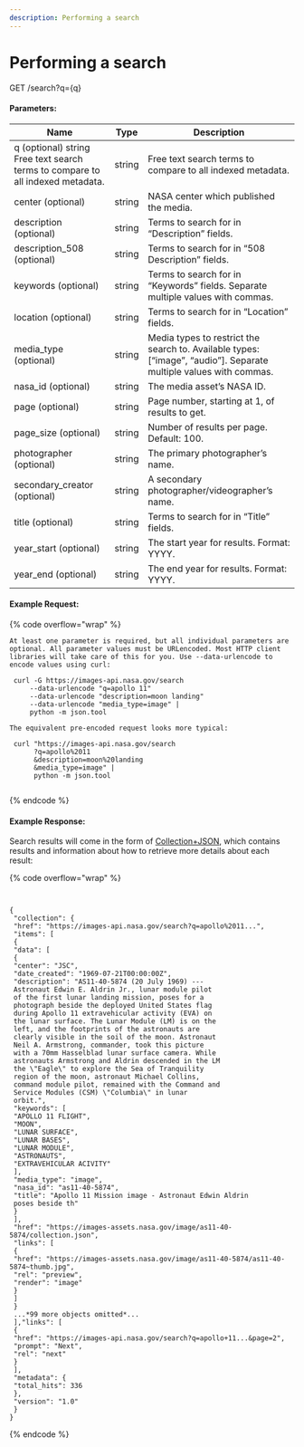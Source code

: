 ```yaml
---
description: Performing a search
---
```


# Performing a search

GET /search?q={q}

#### Parameters:&#x20;

| Name                                                                           | Type   | Description                                                                                                        |
| ------------------------------------------------------------------------------ | ------ | ------------------------------------------------------------------------------------------------------------------ |
| q (optional) string Free text search terms to compare to all indexed metadata. | string | Free text search terms to compare to all indexed metadata.                                                         |
| center (optional)                                                              | string | NASA center which published the media.                                                                             |
| description (optional)                                                         | string | Terms to search for in “Description” fields.                                                                       |
| description\_508 (optional)                                                    | string | Terms to search for in “508 Description” fields.                                                                   |
| keywords (optional)                                                            | string | Terms to search for in “Keywords” fields. Separate multiple values with commas.                                    |
| location (optional)                                                            | string | Terms to search for in “Location” fields.                                                                          |
| media\_type (optional)                                                         | string | Media types to restrict the search to. Available types: \[“image”, “audio”]. Separate multiple values with commas. |
| nasa\_id (optional)                                                            | string | The media asset’s NASA ID.                                                                                         |
| page (optional)                                                                | string | Page number, starting at 1, of results to get.                                                                     |
| page\_size (optional)                                                          | string | Number of results per page. Default: 100.                                                                          |
| photographer (optional)                                                        | string | The primary photographer’s name.                                                                                   |
| secondary\_creator (optional)                                                  | string | A secondary photographer/videographer’s name.                                                                      |
| title (optional)                                                               | string | Terms to search for in “Title” fields.                                                                             |
| year\_start (optional)                                                         | string | The start year for results. Format: YYYY.                                                                          |
| year\_end (optional)                                                           | string | The end year for results. Format: YYYY.                                                                            |

#### Example Request:&#x20;

{% code overflow="wrap" %}
```markup
At least one parameter is required, but all individual parameters are optional. All parameter values must be URLencoded. Most HTTP client libraries will take care of this for you. Use --data-urlencode to encode values using curl: 

 curl -G https://images-api.nasa.gov/search
     --data-urlencode "q=apollo 11"
     --data-urlencode "description=moon landing"
     --data-urlencode "media_type=image" |
     python -m json.tool   
     
The equivalent pre-encoded request looks more typical:
        
 curl "https://images-api.nasa.gov/search
      ?q=apollo%2011
      &description=moon%20landing
      &media_type=image" |
      python -m json.tool   
      
```
{% endcode %}

#### Example Response:&#x20;

Search results will come in the form of [Collection+JSON](https://github.com/collection-json/spec), which contains results and information about how to retrieve more details about each result:

{% code overflow="wrap" %}
```markup


{
 "collection": {
 "href": "https://images-api.nasa.gov/search?q=apollo%2011...",
 "items": [
 {
 "data": [
 {
 "center": "JSC",
 "date_created": "1969-07-21T00:00:00Z",
 "description": "AS11-40-5874 (20 July 1969) ---
 Astronaut Edwin E. Aldrin Jr., lunar module pilot
 of the first lunar landing mission, poses for a
 photograph beside the deployed United States flag
 during Apollo 11 extravehicular activity (EVA) on
 the lunar surface. The Lunar Module (LM) is on the
 left, and the footprints of the astronauts are
 clearly visible in the soil of the moon. Astronaut
 Neil A. Armstrong, commander, took this picture
 with a 70mm Hasselblad lunar surface camera. While
 astronauts Armstrong and Aldrin descended in the LM
 the \"Eagle\" to explore the Sea of Tranquility
 region of the moon, astronaut Michael Collins,
 command module pilot, remained with the Command and
 Service Modules (CSM) \"Columbia\" in lunar
 orbit.",
 "keywords": [
 "APOLLO 11 FLIGHT",
 "MOON",
 "LUNAR SURFACE",
 "LUNAR BASES",
 "LUNAR MODULE",
 "ASTRONAUTS",
 "EXTRAVEHICULAR ACIVITY"
 ],
 "media_type": "image",
 "nasa_id": "as11-40-5874",
 "title": "Apollo 11 Mission image - Astronaut Edwin Aldrin
 poses beside th"
 }
 ],
 "href": "https://images-assets.nasa.gov/image/as11-40-5874/collection.json",
 "links": [
 {
 "href": "https://images-assets.nasa.gov/image/as11-40-5874/as11-40-5874~thumb.jpg",
 "rel": "preview",
 "render": "image"
 }
 ]
 }
 ...*99 more objects omitted*...
 ],"links": [
 {
 "href": "https://images-api.nasa.gov/search?q=apollo+11...&page=2",
 "prompt": "Next",
 "rel": "next"
 }
 ],
 "metadata": {
 "total_hits": 336
 },
 "version": "1.0"
 }
}
```
{% endcode %}
